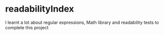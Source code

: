 # readabilityIndex
I learnt a lot about regular expressions, Math library and readability tests to complete this project
